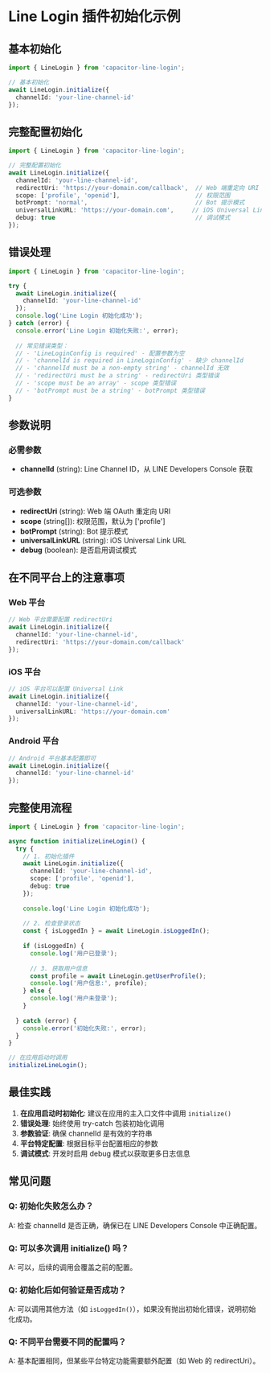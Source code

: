 # Line Login 插件初始化示例

## 基本初始化

```typescript
import { LineLogin } from 'capacitor-line-login';

// 基本初始化
await LineLogin.initialize({
  channelId: 'your-line-channel-id'
});
```

## 完整配置初始化

```typescript
import { LineLogin } from 'capacitor-line-login';

// 完整配置初始化
await LineLogin.initialize({
  channelId: 'your-line-channel-id',
  redirectUri: 'https://your-domain.com/callback',  // Web 端重定向 URI
  scope: ['profile', 'openid'],                     // 权限范围
  botPrompt: 'normal',                              // Bot 提示模式
  universalLinkURL: 'https://your-domain.com',     // iOS Universal Link
  debug: true                                       // 调试模式
});
```

## 错误处理

```typescript
import { LineLogin } from 'capacitor-line-login';

try {
  await LineLogin.initialize({
    channelId: 'your-line-channel-id'
  });
  console.log('Line Login 初始化成功');
} catch (error) {
  console.error('Line Login 初始化失败:', error);
  
  // 常见错误类型：
  // - 'LineLoginConfig is required' - 配置参数为空
  // - 'channelId is required in LineLoginConfig' - 缺少 channelId
  // - 'channelId must be a non-empty string' - channelId 无效
  // - 'redirectUri must be a string' - redirectUri 类型错误
  // - 'scope must be an array' - scope 类型错误
  // - 'botPrompt must be a string' - botPrompt 类型错误
}
```

## 参数说明

### 必需参数

- **channelId** (string): Line Channel ID，从 LINE Developers Console 获取

### 可选参数

- **redirectUri** (string): Web 端 OAuth 重定向 URI
- **scope** (string[]): 权限范围，默认为 ['profile']
- **botPrompt** (string): Bot 提示模式
- **universalLinkURL** (string): iOS Universal Link URL
- **debug** (boolean): 是否启用调试模式

## 在不同平台上的注意事项

### Web 平台

```typescript
// Web 平台需要配置 redirectUri
await LineLogin.initialize({
  channelId: 'your-line-channel-id',
  redirectUri: 'https://your-domain.com/callback'
});
```

### iOS 平台

```typescript
// iOS 平台可以配置 Universal Link
await LineLogin.initialize({
  channelId: 'your-line-channel-id',
  universalLinkURL: 'https://your-domain.com'
});
```

### Android 平台

```typescript
// Android 平台基本配置即可
await LineLogin.initialize({
  channelId: 'your-line-channel-id'
});
```

## 完整使用流程

```typescript
import { LineLogin } from 'capacitor-line-login';

async function initializeLineLogin() {
  try {
    // 1. 初始化插件
    await LineLogin.initialize({
      channelId: 'your-line-channel-id',
      scope: ['profile', 'openid'],
      debug: true
    });
    
    console.log('Line Login 初始化成功');
    
    // 2. 检查登录状态
    const { isLoggedIn } = await LineLogin.isLoggedIn();
    
    if (isLoggedIn) {
      console.log('用户已登录');
      
      // 3. 获取用户信息
      const profile = await LineLogin.getUserProfile();
      console.log('用户信息:', profile);
    } else {
      console.log('用户未登录');
    }
    
  } catch (error) {
    console.error('初始化失败:', error);
  }
}

// 在应用启动时调用
initializeLineLogin();
```

## 最佳实践

1. **在应用启动时初始化**: 建议在应用的主入口文件中调用 `initialize()`
2. **错误处理**: 始终使用 try-catch 包装初始化调用
3. **参数验证**: 确保 channelId 是有效的字符串
4. **平台特定配置**: 根据目标平台配置相应的参数
5. **调试模式**: 开发时启用 debug 模式以获取更多日志信息

## 常见问题

### Q: 初始化失败怎么办？
A: 检查 channelId 是否正确，确保已在 LINE Developers Console 中正确配置。

### Q: 可以多次调用 initialize() 吗？
A: 可以，后续的调用会覆盖之前的配置。

### Q: 初始化后如何验证是否成功？
A: 可以调用其他方法（如 `isLoggedIn()`），如果没有抛出初始化错误，说明初始化成功。

### Q: 不同平台需要不同的配置吗？
A: 基本配置相同，但某些平台特定功能需要额外配置（如 Web 的 redirectUri）。 